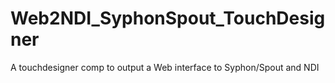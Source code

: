 # Web2NDI_SyphonSpout_TouchDesigner
A touchdesigner comp to output a Web interface to Syphon/Spout and NDI
